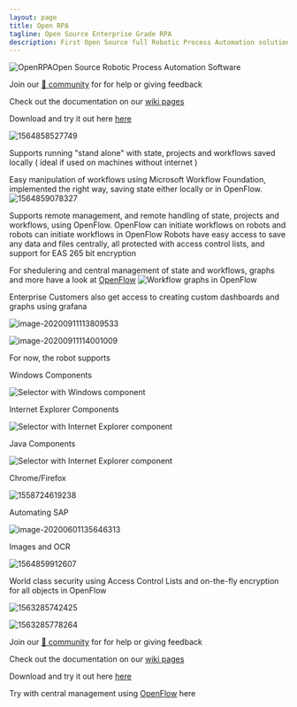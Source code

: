 ```yaml
---
layout: page
title: Open RPA
tagline: Open Source Enterprise Grade RPA
description: First Open Source full Robotic Process Automation solution
---
```


![OpenRPA](img/OpenRPA-logo.png)Open Source Robotic Process Automation Software

Join our [💬 community](https://rocket.openiap.io/) for for help or giving feedback 

Check out the documentation on our [wiki pages](https://github.com/open-rpa/openrpa/wiki)

Download and try it out here [here](https://github.com/open-rpa/openrpa/releases/latest/download/OpenRPA.msi) 

![1564858527749](img/MainWindowProjects.png)

Supports running "stand alone" with state, projects and workflows saved locally ( ideal if used on machines without internet )

Easy manipulation of workflows using Microsoft Workflow Foundation, implemented the right way, saving state either locally or in OpenFlow.
![1564859078327](img/EditWorkflow.png)

Supports remote management, and remote handling of state, projects and workflows, using OpenFlow.
OpenFlow can initiate workflows on robots and robots can initiate workflows in OpenFlow
Robots have easy access to save any data and files centrally, all protected with access control lists, and support for EAS 265 bit encryption

For shedulering and central management of state and workflows, graphs and more have a look at [OpenFlow](https://github.com/open-rpa/OpenFlow)
<img src="img/graphs.png" alt="Workflow graphs in OpenFlow"/>

Enterprise Customers also get access to creating custom dashboards and graphs using grafana

![image-20200911113809533](img/grafana1.png)

![image-20200911114001009](img/grafana2)

For now, the robot supports 

Windows Components

<img src="img/SelectorWindows.png" alt="Selector with Windows component"/>

Internet Explorer Components

<img src="img/SelectorIE.png" alt="Selector with Internet Explorer component"/>

Java Components

<img src="img/SelectorJava.png" alt="Selector with Internet Explorer component"/>

Chrome/Firefox

![1558724619238](img/SelectorNative.png)

Automating SAP

![image-20200601135646313](img/image-20200601135646313.png)

Images and OCR

![1564859912607](img/1564859912607.png)

World class security using Access Control Lists and on-the-fly encryption for all objects in OpenFlow

![1563285742425](img/1563285742425.png)

![1563285778264](img/1563285778264.png)



Join our [💬 community](https://rocket.openiap.io/) for for help or giving feedback 

Check out the documentation on our [wiki pages](https://github.com/open-rpa/openrpa/wiki)

Download and try it out here [here](https://github.com/open-rpa/openrpa/releases/latest/download/OpenRPA.msi) 

Try with central management using [OpenFlow](https://github.com/open-rpa/OpenFlow) here


